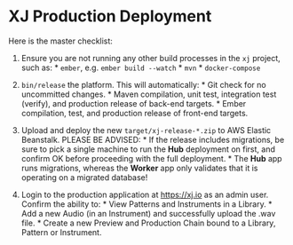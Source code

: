 # XJ Production Deployment

Here is the master checklist:

  1. Ensure you are not running any other build processes in the `xj` project, such as:
    * `ember`, e.g. `ember build --watch`
    * `mvn`
    * `docker-compose`
  
  2. `bin/release` the platform. This will automatically:
    * Git check for no uncommitted changes.
    * Maven compilation, unit test, integration test (verify), and production release of back-end targets.
    * Ember compilation, test, and production release of front-end targets.

  3. Upload and deploy the new `target/xj-release-*.zip` to AWS Elastic Beanstalk. PLEASE BE ADVISED:
    * If the release includes migrations, be sure to pick a single machine to run the **Hub** deployment on first, and confirm OK before proceeding with the full deployment.
    * The **Hub** app runs migrations, whereas the **Worker** app only validates that it is operating on a migrated database!
    
  4. Login to the production application at https://xj.io as an admin user. Confirm the ability to:
    * View Patterns and Instruments in a Library.
    * Add a new Audio (in an Instrument) and successfully upload the .wav file.
    * Create a new Preview and Production Chain bound to a Library, Pattern or Instrument.
    
     

